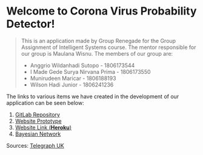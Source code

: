 # Welcome to Corona Virus Probability Detector!

> This is an application made by Group Renegade for the Group Assignment of Intelligent Systems course. The mentor responsible for our group is Maulana Wisnu. The members of our group are:
>
> - Anggrio Wildanhadi Sutopo - 1806173544
> - I Made Gede Surya Nirvana Prima - 1806173550
> - Munirudeen Maricar - 1806188193
> - Wilson Hadi Junior - 1806241236

The links to various items we have created in the development of our application can be seen below:

1.  [GitLab Repository](https://gitlab.com/intelligent-system-1/corona-virus-probability-test)
2.  [Website Prototype](https://www.figma.com/file/yNe0RDJRgMVzdzoTaj4A3u/CORONA-VIRUS-PROBABILITY-TEST?node-id=1%3A2)
3.  [Website Link (**Heroku**)](https://coronavirusprobability.herokuapp.com/)
4.  [Bayesian Network](https://drive.google.com/file/d/1VECqlMehuk85eFasshXlGOP1RPxys9Y7/view?usp=sharing)

Sources:
[Telegraph UK](https://www.telegraph.co.uk/global-health/science-and-disease/symptoms-coronavirus-what-signs-dry-cough-temperature-tired/)
